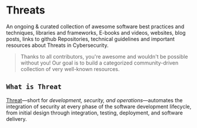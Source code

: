 # Threats

An ongoing & curated collection of awesome software best practices and techniques, libraries and frameworks, E-books and videos, websites, blog posts, links to github Repositories, technical guidelines and important resources about Threats in Cybersecurity.
> Thanks to all contributors, you're awesome and wouldn't be possible without you! Our goal is to build a categorized community-driven collection of very well-known resources.

## `What is Threat`
[Threat](https://www.ibm.com/cloud/learn/devsecops)—short for *development, security, and operations*—automates the integration of security at every phase of the software development lifecycle, from initial design through integration, testing, deployment, and software delivery.
